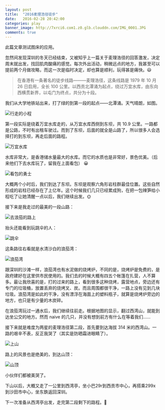 ```yaml
---
layout: post
title:  "2016麦理浩径徒步"
date:   2016-02-28 20:42:00
categories: play
banner_image: http://7xrci6.com1.z0.glb.clouddn.com/IMG_0001.JPG
comments: true
---
```


此篇文章测试图床的应用。

忽然间发现深圳的冬天已经结束，又被知乎上一篇关于麦理浩径的回答激发，决定周末就出发，找回肌肉酸痛的感觉。每次外出活动，稍微远点的地方，我甚至可以提前两个月做攻略，而这一次是临时决定，却也算是顺利，玩得甚是痛快。:smiley:

> 在香港有一条著名的徒步线路———麦理浩径，这条线路是 1979 年 10 月 26 日启用，全长 100 公里。以西贡北潭涌为起点，绕过万宜水库，由东向西横贯新界，以屯门为终点，共分为十段。

我们从大学地铁站出来，打了绿的到第一段的起点——北潭涌。天气晴朗，如图。

![行走的小程](http://7xrci6.com1.z0.glb.clouddn.com/IMG_0008.JPG)

第一段实际是绕着万宜水库走的，从万宜水库西侧到东坝，共 10.9 公里。一路都是公路，不时有出租车驶过。而到了东坝，后面的就全是山路了，所以很多人会选择打的到东坝，再走后面的路程。

![万宜水库](http://7xrci6.com1.z0.glb.clouddn.com/IMG_0007.JPG)

水库非常大，是香港储水量最大的水库。而它的水质也是非常好，景色优美。（后来他们下去水库玩了，留我在上面看包） :grinning:

![看包的勇士](http://7xrci6.com1.z0.glb.clouddn.com/image.jpeg?imageMogr2/rotate/90)

大概两个小时后，我们到达了东坝。东坝是观察六角形岩柱群最佳位置。这些自然形成的岩柱已经存在了上亿年。这个时候我们几只已经累成狗，在把一包辣笋给小程吃了让她清醒一点以后，我们继续出发。:sun_with_face:

接下来是我走过的最美的一段山路：

![去浪茄的路上](http://7xrci6.com1.z0.glb.clouddn.com/IMG_0003.JPG)

抬头还能看到玩跳伞的人：

![跳伞](http://7xrci6.com1.z0.glb.clouddn.com/IMG_0006.JPG)

这条路往右看就是水清沙白的浪茄湾：

![浪茄湾](http://7xrci6.com1.z0.glb.clouddn.com/IMG_0002.JPG)

跟深圳的沙滩一样，浪茄湾也有水泥做的烧烤炉，不同的是，烧烤炉是免费的，是政府建好在这里供市民使用的。我们去的时候大概有四五个帐篷在扎营，人不算多。最让我欣喜的是，打的过来的路上，看到很多这种烧烤，露营地点，旁边还有专门的垃圾桶，放置丢弃的烧烤叉、炭。而且周围都很干净，一路上没有见到几块垃圾。浪茄湾是如此的干净，没有漂浮在海面上的塑料瓶子，就算是烧烤炉旁边的地方，也只是有少量的木炭碎。

在浪茄湾玩过一通水后，我们继续往前走。根据地图的显示，翻过西湾山，就能到达坐公交的地方。然而 naive 的几只，并没有想到前方有什么在等着我们……

接下来就是难度为两星的麦理浩径第二段，首先要到达海拔 314 米的西湾山。一路的艰辛不表，反正我哭了（其实是防晒霜进眼睛了）。

![上山](http://7xrci6.com1.z0.glb.clouddn.com/IMG_0010.JPG)

路上的风景也是绝美的，到达山顶：

![山顶](http://7xrci6.com1.z0.glb.clouddn.com/IMG_0004.JPG)

小伙伴们都被美哭了。

下山以后，大概又走了一公里到西湾亭，坐小巴29r到西贡市中心，再搭乘299x到沙田市中心，坐东鉄返回深圳。

下一次准备从西湾亭出发，走完第二段剩下的路程。:muscle:




